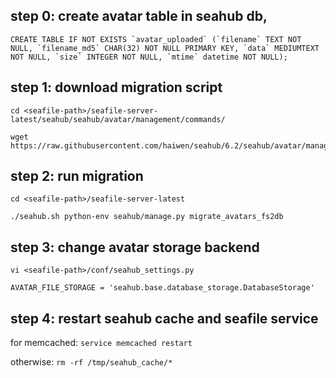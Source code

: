 ## step 0: create avatar table in seahub db,

```
CREATE TABLE IF NOT EXISTS `avatar_uploaded` (`filename` TEXT NOT NULL, `filename_md5` CHAR(32) NOT NULL PRIMARY KEY, `data` MEDIUMTEXT NOT NULL, `size` INTEGER NOT NULL, `mtime` datetime NOT NULL);
```

## step 1: download migration script

```
cd <seafile-path>/seafile-server-latest/seahub/seahub/avatar/management/commands/

wget https://raw.githubusercontent.com/haiwen/seahub/6.2/seahub/avatar/management/commands/migrate_avatars_fs2db.py
```

## step 2: run migration

```
cd <seafile-path>/seafile-server-latest

./seahub.sh python-env seahub/manage.py migrate_avatars_fs2db
```

## step 3: change avatar storage backend

```
vi <seafile-path>/conf/seahub_settings.py

AVATAR_FILE_STORAGE = 'seahub.base.database_storage.DatabaseStorage'
```

## step 4: restart seahub cache and seafile service

for memcached: `service memcached restart`

otherwise: `rm -rf /tmp/seahub_cache/*`
